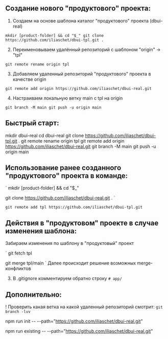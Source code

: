 ## Создание нового "продуктового" проекта:

1. Создаем на основе шаблона каталог "продуктового" проекта (dbui-real)

`
mkdir [product-folder] && cd "$_"
git clone https://github.com/iliaschet/dbui-tpl.git .
`

2. Переименовываем удалённый репозиторий с шаблоном "origin" -> "tpl"

`git remote rename origin tpl`

3. Добавляем удаленный репозиторий "продуктового" проекта в качестве origin

`git remote add origin https://github.com/iliaschet/dbui-real.git`

4. Настраиваем локальную ветку main с tpl на origin

`
git branch -M main
git push -u origin main
`

## Быстрый старт:

mkdir dbui-real
cd dbui-real
git clone https://github.com/iliaschet/dbui-tpl.git .
git remote rename origin tpl
git remote add origin https://github.com/iliaschet/dbui-real.git
git branch -M main
git push -u origin main

## Использование ранее созданного "продуктового" проекта в команде:

`
mkdir [product-folder] && cd "$_"

git clone https://github.com/iliaschet/dbui-real.git .
`

`git remote add tpl https://github.com/iliaschet/dbui-tpl.git`


## Действия в "продуктовом" проекте в случае изменения шаблона:

Забираем изменения по шаблону в "продуктовый" проект

`
git fetch tpl

git merge tpl/main
`
Далее происходит решение возможных merge-конфликтов


3. В .gitignore комментируем обратно строку `# app/`

## Дополнительно:

! Проверить какая ветка на какой удаленный репозиторий смотрит:
`git branch -lvv`


npm run init -- --path="https://github.com/iliaschet/dbui-real.git"

npm run existing -- --path="https://github.com/iliaschet/dbui-real.git"
